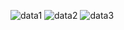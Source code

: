![data1](https://github.com/user-attachments/assets/9b800c48-7447-47f9-8ec5-71d51f7db297)
![data2](https://github.com/user-attachments/assets/5432a297-7b77-4a03-98ae-338f6280d4ea)
![data3](https://github.com/user-attachments/assets/acb10a45-d015-4d01-80b4-7a2570ccc5fd)
